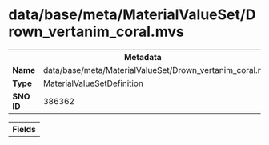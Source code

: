 <h1>data/base/meta/MaterialValueSet/Drown_vertanim_coral.mvs</h1><table><tr><th colspan="100%">Metadata</th></tr><tr><td><b>Name</b></td><td>data/base/meta/MaterialValueSet/Drown_vertanim_coral.mvs</td></tr><tr><td><b>Type</b></td><td>MaterialValueSetDefinition</td></tr><tr><td><b>SNO ID</b></td><td>386362</td></tr></table>

<table><tr><th colspan="100%">Fields</th></tr></table>

